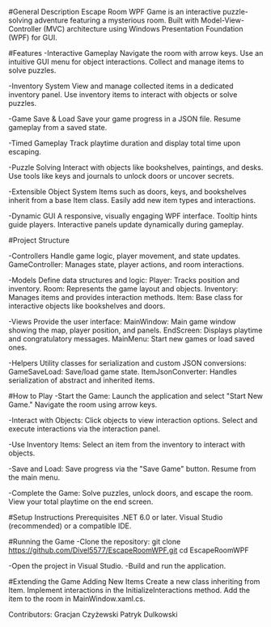 #General Description
Escape Room WPF Game is an interactive puzzle-solving adventure featuring a mysterious room.
Built with Model-View-Controller (MVC) architecture using Windows Presentation Foundation (WPF) for GUI.


#Features
-Interactive Gameplay
Navigate the room with arrow keys.
Use an intuitive GUI menu for object interactions.
Collect and manage items to solve puzzles.

-Inventory System
View and manage collected items in a dedicated inventory panel.
Use inventory items to interact with objects or solve puzzles.

-Game Save & Load
Save your game progress in a JSON file.
Resume gameplay from a saved state.

-Timed Gameplay
Track playtime duration and display total time upon escaping.

-Puzzle Solving
Interact with objects like bookshelves, paintings, and desks.
Use tools like keys and journals to unlock doors or uncover secrets.

-Extensible Object System
Items such as doors, keys, and bookshelves inherit from a base Item class.
Easily add new item types and interactions.

-Dynamic GUI
A responsive, visually engaging WPF interface.
Tooltip hints guide players.
Interactive panels update dynamically during gameplay.


#Project Structure

-Controllers
Handle game logic, player movement, and state updates.
GameController: Manages state, player actions, and room interactions.

-Models
Define data structures and logic:
Player: Tracks position and inventory.
Room: Represents the game layout and objects.
Inventory: Manages items and provides interaction methods.
Item: Base class for interactive objects like bookshelves and doors.

-Views
Provide the user interface:
MainWindow: Main game window showing the map, player position, and panels.
EndScreen: Displays playtime and congratulatory messages.
MainMenu: Start new games or load saved ones.

-Helpers
Utility classes for serialization and custom JSON conversions:
GameSaveLoad: Save/load game state.
ItemJsonConverter: Handles serialization of abstract and inherited items.



#How to Play
-Start the Game:
Launch the application and select "Start New Game."
Navigate the room using arrow keys.

-Interact with Objects:
Click objects to view interaction options.
Select and execute interactions via the interaction panel.

-Use Inventory Items:
Select an item from the inventory to interact with objects.

-Save and Load:
Save progress via the "Save Game" button.
Resume from the main menu.

-Complete the Game:
Solve puzzles, unlock doors, and escape the room.
View your total playtime on the end screen.


#Setup Instructions
Prerequisites
.NET 6.0 or later.
Visual Studio (recommended) or a compatible IDE.

#Running the Game
-Clone the repository:
git clone https://github.com/Divel5577/EscapeRoomWPF.git
cd EscapeRoomWPF

-Open the project in Visual Studio.
-Build and run the application.


#Extending the Game
Adding New Items
Create a new class inheriting from Item.
Implement interactions in the InitializeInteractions method.
Add the item to the room in MainWindow.xaml.cs.


Contributors:
Gracjan Czyżewski
Patryk Dulkowski
